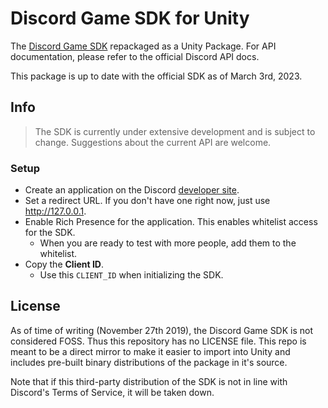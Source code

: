 # Discord Game SDK for Unity

The [Discord Game SDK](https://discordapp.com/developers/docs/game-sdk/sdk-starter-guide)
repackaged as a Unity Package. For API documentation, please refer to the
official Discord API docs.

This package is up to date with the official SDK as of March 3rd, 2023.

## Info

> The SDK is currently under extensive development and is subject to change. Suggestions
> about the current API are welcome.

### Setup

- Create an application on the Discord [developer site](https://discordapp.com/developers/applications/me).
- Set a redirect URL. If you don't have one right now, just use <http://127.0.0.1>.
- Enable Rich Presence for the application. This enables whitelist access for the SDK.
  - When you are ready to test with more people, add them to the whitelist.
- Copy the **Client ID**.
  - Use this `CLIENT_ID` when initializing the SDK.

## License

As of time of writing (November 27th 2019), the Discord Game SDK is not considered
FOSS.  Thus this repository has no LICENSE file.  This repo is meant to be a
direct mirror to make it easier to import into Unity and includes pre-built
binary distributions of the package in it's source.

Note that if this third-party distribution of the SDK is not in line with
Discord's Terms of Service, it will be taken down.
